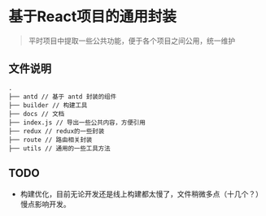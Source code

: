 # 基于React项目的通用封装
> 平时项目中提取一些公共功能，便于各个项目之间公用，统一维护

## 文件说明
```
.
├── antd // 基于 antd 封装的组件
├── builder // 构建工具
├── docs // 文档
├── index.js // 导出一些公共内容，方便引用
├── redux // redux的一些封装
├── route // 路由相关封装
├── utils // 通用的一些工具方法
```

## TODO
- 构建优化，目前无论开发还是线上构建都太慢了，文件稍微多点（十几个？）慢点影响开发。
